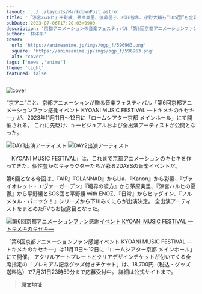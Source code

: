 ```yaml
---
layout: '../../layouts/MarkdownPost.astro'
title: '「涼宮ハルヒ」平野綾、茅原実里、後藤邑子、杉田智和、小野大輔ら“SOS団”も全員集結！ 「第6回京アニフェス」全出演者発表'
pubDate: 2023-07-06T17:20:03+0900
description: '京都アニメーションの音楽フェスティバル「第6回京都アニメーションファン感謝イベント KYOANI MUSIC FESTIVAL ―トキメキのキセキ―」が、2023年11月11日～12日に開催される。これに先駆け、キービジュアルおよび全出演アーティストが公開となった。'
author: '林洋平'
cover:
  url: 'https://animeanime.jp/imgs/ogp_f/596963.png'
  square: 'https://animeanime.jp/imgs/ogp_f/596963.png'
  alt: "cover"
tags: ['news','anime']
theme: 'light'
featured: false
---
```


![cover](https://animeanime.jp/imgs/ogp_f/596963.png)

“京アニ”こと、京都アニメーションが贈る音楽フェスティバル「第6回京都アニメーションファン感謝イベント KYOANI MUSIC FESTIVAL ―トキメキのキセキ―」が、2023年11月11日～12日に「ロームシアター京都 メインホール」にて開催される。 これに先駆け、キービジュアルおよび全出演アーティストが公開となった。

![DAY1出演アーティスト](https://animeanime.jp/imgs/zoom/596964.jpg)
![DAY2出演アーティスト](https://animeanime.jp/imgs/zoom/596965.jpg)

「KYOANI MUSIC FESTIVAL」は、これまで京都アニメーションのキセキを作ってきた、個性豊かなキャラクターたちが彩る2DAYSの音楽イベントだ。

第6回となる今回は、『AIR』『CLANNAD』からLia、『Kanon』から彩菜、『ヴァイオレット・エヴァーガーデン』『境界の彼方』から茅原実里、『涼宮ハルヒの憂鬱』から平野綾とSOS団と平野綾 with ENOZ、『日常』からヒャダイン、『フルメタル・パニック！』シリーズから下川みくにらが出演決定。
全出演アーティストをまとめたPVもお披露目となった。

[![第6回京都アニメーションファン感謝イベント KYOANI MUSIC FESTIVAL ―トキメキのキセキ―](https://www.youtube.com/embed/0ltuvZTIGew?rel=0)](https://www.youtube.com/watch?v=0ltuvZTIGew)

「第6回京都アニメーションファン感謝イベント KYOANI MUSIC FESTIVAL ―トキメキのキセキ―」は11月11日～12日に「ロームシアター京都 メインホール」にて開催。
アクリルアートプレートとクリアデザインチケットが付いてくる全席指定の「プレミアム記念グッズ付きチケット」は、18,700円（税込・グッズ送料込）で7月31日23時59分まで応募受付中。
詳細は公式サイトまで。

>[原文地址](https://animeanime.jp/article/2023/07/06/78403.html)  